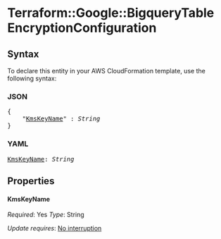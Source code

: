 # Terraform::Google::BigqueryTable EncryptionConfiguration

## Syntax

To declare this entity in your AWS CloudFormation template, use the following syntax:

### JSON

<pre>
{
    "<a href="#kmskeyname" title="KmsKeyName">KmsKeyName</a>" : <i>String</i>
}
</pre>

### YAML

<pre>
<a href="#kmskeyname" title="KmsKeyName">KmsKeyName</a>: <i>String</i>
</pre>

## Properties

#### KmsKeyName

_Required_: Yes
_Type_: String

_Update requires_: [No interruption](https://docs.aws.amazon.com/AWSCloudFormation/latest/UserGuide/using-cfn-updating-stacks-update-behaviors.html#update-no-interrupt)

